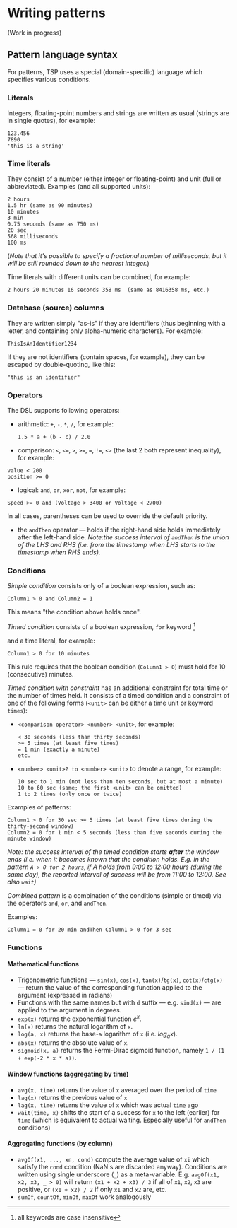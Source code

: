 # Writing patterns

(Work in progress)

## Pattern language syntax

For patterns, TSP uses a special (domain-specific) language which
specifies various conditions.

### Literals

Integers, floating-point numbers and strings are written as usual
(strings are in single quotes), for example:
```
123.456
7890
'this is a string'
```

### Time literals
They consist of a number (either integer or floating-point) and unit
(full or abbreviated). Examples (and all supported units):
```
2 hours
1.5 hr (same as 90 minutes)
10 minutes
3 min
0.75 seconds (same as 750 ms)
20 sec
568 milliseconds
100 ms
```

(_Note that it's possible to specify a fractional number of milliseconds,
 but it will be still rounded down to the nearest integer._)

Time literals with different units can be combined, for example:
```
2 hours 20 minutes 16 seconds 358 ms  (same as 8416358 ms, etc.)
```

### Database (source) columns

They are written simply "as-is" if they are identifiers (thus beginning
with a letter, and containing only alpha-numeric characters).
For example:
```
ThisIsAnIdentifier1234
```
If they are not identifiers (contain spaces, for example), they can
be escaped by double-quoting, like this:
```
"this is an identifier"
```

### Operators

The DSL supports following operators:
- arithmetic: `+`, `-`, `*`, `/`, for example:
    ````
    1.5 * a + (b - c) / 2.0
    ````
- comparison: `<`, `<=`, `>`, `>=`, `=`, `!=`, `<>` (the last 2 both
represent inequality), for example:
```
value < 200
position >= 0
```
- logical: `and`, `or`, `xor`, `not`, for example:
```
Speed >= 0 and (Voltage > 3400 or Voltage < 2700)
```

In all cases, parentheses can be used to override the default priority.

- the `andThen` operator &#8212; holds if the right-hand side holds
immediately after the left-hand side. _Note:the success interval of
`andThen` is the union of the LHS and RHS (i.e. from the timestamp
when LHS starts to the timestamp when RHS ends)._

### Conditions

_Simple condition_ consists only of a boolean expression, such as:
```
Column1 > 0 and Column2 = 1
```
This means "the condition above holds once".

_Timed condition_ consists of a boolean expression, `for` keyword [^1]

and a time literal, for example:
```
Column1 > 0 for 10 minutes
```
This rule requires that the boolean condition (`Column1 > 0`) must
hold for 10 (consecutive) minutes.

_Timed condition with constraint_ has an additional constraint for
total time or the number of times held. It consists of a timed
condition and a constraint of one of the following forms (`<unit>`
can be either a time unit or keyword `times`):
- `<comparison operator> <number> <unit>`, for example:
    ```
    < 30 seconds (less than thirty seconds)
    >= 5 times (at least five times)
    = 1 min (exactly a minute)
    etc.
    ```
- `<number> <unit>? to <number> <unit>` to denote a range, for example:
    ```
    10 sec to 1 min (not less than ten seconds, but at most a minute)
    10 to 60 sec (same; the first <unit> can be omitted)
    1 to 2 times (only once or twice)
    ```

Examples of patterns:
```
Column1 > 0 for 30 sec >= 5 times (at least five times during the thirty-second window)
Column2 = 0 for 1 min < 5 seconds (less than five seconds during the minute window)
```

_Note: the success interval of the timed condition starts **after** 
the window ends (i.e. when it becomes known that the condition holds.
E.g. in the pattern `A > 0 for 2 hours`, if A holds from 9:00 to 12:00
hours (during the same day), the reported interval of success will be
from 11:00 to 12:00. See also `wait`)_

_Combined pattern_ is a combination of the conditions (simple or timed)
via the operators `and`, `or`, and `andThen`.

Examples:
```
Column1 = 0 for 20 min andThen Column1 > 0 for 3 sec
```



### Functions
#### Mathematical functions
- Trigonometric functions &#8212; `sin(x)`, `cos(x)`, `tan(x)`/`tg(x)`,
 `cot(x)`/`ctg(x)` &#8212; return the value of the corresponding function
 applied to the argument (expressed in radians)
- Functions with the same names but with `d` suffix &#8212; e.g.
 `sind(x)` &#8212; are applied to the argument in degrees.
- `exp(x)` returns the exponential function _e<sup>x</sup>_.
- `ln(x)` returns the natural logarithm of `x`.
- `log(a, x)` returns the base-`a` logarithm of `x`
(i.e. _log<sub>a</sub>x_).
- `abs(x)` returns the absolute value of `x`.
- `sigmoid(x, a)` returns the Fermi-Dirac sigmoid function, namely
`1 / (1 + exp(-2 * x * a))`.
#### Window functions (aggregating by time)
- `avg(x, time)` returns the value of `x` averaged over the period of
`time`
- `lag(x)` returns the previous value of `x`
- `lag(x, time)` returns the value of `x` which was actual `time` ago
- `wait(time, x)` shifts the start of a success for `x` 
to the left (earlier) for `time` (which is equivalent to actual waiting.
Especially useful for `andThen` conditions)
#### Aggregating functions (by column)
- `avgOf(x1, ..., xn, cond)` compute the average value of `xi` which
satisfy the `cond` condition (NaN's are discarded anyway).
Conditions are written using single underscore (`_`) as a meta-variable.
E.g. `avgOf(x1, x2, x3, _ > 0)` will return `(x1 + x2 + x3) / 3` if
all of `x1`, `x2`, `x3` are positive, or `(x1 + x2) / 2` if only
`x1` and `x2` are, etc.
- `sumOf`, `countOf`, `minOf`, `maxOf` work analogously


[^1]: all keywords are case insensitive